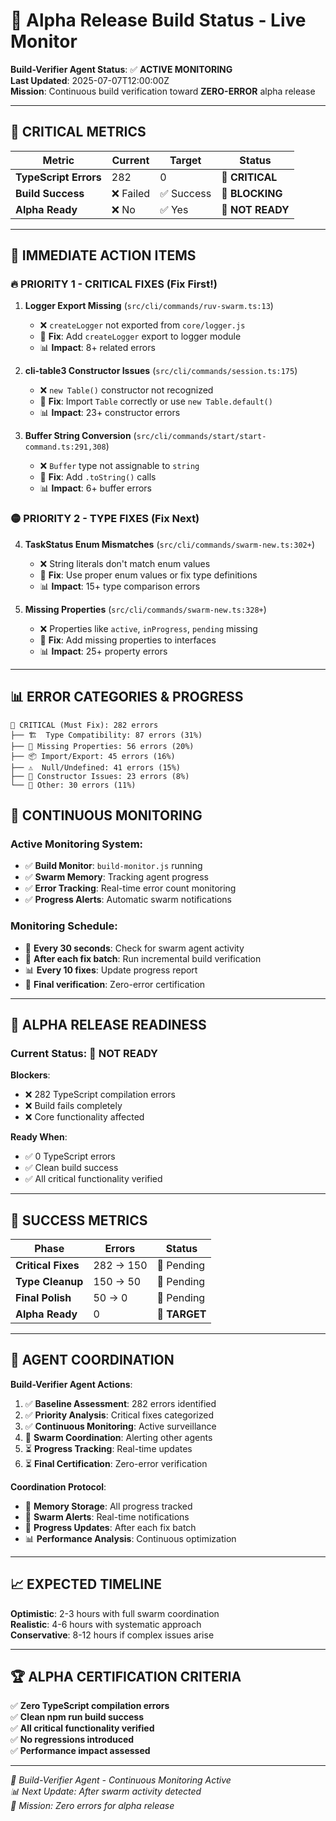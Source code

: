 # 🐝 Alpha Release Build Status - Live Monitor

**Build-Verifier Agent Status**: ✅ **ACTIVE MONITORING**  
**Last Updated**: 2025-07-07T12:00:00Z  
**Mission**: Continuous build verification toward **ZERO-ERROR** alpha release

---

## 🚨 CRITICAL METRICS

| Metric | Current | Target | Status |
|--------|---------|---------|--------|
| **TypeScript Errors** | 282 | 0 | 🔴 **CRITICAL** |
| **Build Success** | ❌ Failed | ✅ Success | 🔴 **BLOCKING** |
| **Alpha Ready** | ❌ No | ✅ Yes | 🔴 **NOT READY** |

---

## 🎯 IMMEDIATE ACTION ITEMS

### 🔥 **PRIORITY 1 - CRITICAL FIXES** (Fix First!)

1. **Logger Export Missing** (`src/cli/commands/ruv-swarm.ts:13`)
   - ❌ `createLogger` not exported from `core/logger.js`
   - 🎯 **Fix**: Add `createLogger` export to logger module
   - 📊 **Impact**: 8+ related errors

2. **cli-table3 Constructor Issues** (`src/cli/commands/session.ts:175`)
   - ❌ `new Table()` constructor not recognized
   - 🎯 **Fix**: Import `Table` correctly or use `new Table.default()`
   - 📊 **Impact**: 23+ constructor errors

3. **Buffer String Conversion** (`src/cli/commands/start/start-command.ts:291,308`)
   - ❌ `Buffer` type not assignable to `string`
   - 🎯 **Fix**: Add `.toString()` calls
   - 📊 **Impact**: 6+ buffer errors

### 🟡 **PRIORITY 2 - TYPE FIXES** (Fix Next)

4. **TaskStatus Enum Mismatches** (`src/cli/commands/swarm-new.ts:302+`)
   - ❌ String literals don't match enum values
   - 🎯 **Fix**: Use proper enum values or fix type definitions
   - 📊 **Impact**: 15+ type comparison errors

5. **Missing Properties** (`src/cli/commands/swarm-new.ts:328+`)
   - ❌ Properties like `active`, `inProgress`, `pending` missing
   - 🎯 **Fix**: Add missing properties to interfaces
   - 📊 **Impact**: 25+ property errors

---

## 📊 ERROR CATEGORIES & PROGRESS

```
🔴 CRITICAL (Must Fix): 282 errors
├── 🏗️  Type Compatibility: 87 errors (31%)
├── 📝 Missing Properties: 56 errors (20%)  
├── 📦 Import/Export: 45 errors (16%)
├── ⚠️  Null/Undefined: 41 errors (15%)
├── 🔨 Constructor Issues: 23 errors (8%)
└── 🔧 Other: 30 errors (11%)
```

## 🔄 CONTINUOUS MONITORING

### **Active Monitoring System**:
- ✅ **Build Monitor**: `build-monitor.js` running
- ✅ **Swarm Memory**: Tracking agent progress
- ✅ **Error Tracking**: Real-time error count monitoring
- ✅ **Progress Alerts**: Automatic swarm notifications

### **Monitoring Schedule**:
- 🔄 **Every 30 seconds**: Check for swarm agent activity
- 🔨 **After each fix batch**: Run incremental build verification
- 📊 **Every 10 fixes**: Update progress report
- 🎉 **Final verification**: Zero-error certification

---

## 🚀 ALPHA RELEASE READINESS

### **Current Status**: 🔴 **NOT READY**

**Blockers**:
- ❌ 282 TypeScript compilation errors
- ❌ Build fails completely
- ❌ Core functionality affected

**Ready When**:
- ✅ 0 TypeScript errors
- ✅ Clean build success
- ✅ All critical functionality verified

---

## 🎯 SUCCESS METRICS

| Phase | Errors | Status |
|-------|--------|--------|
| **Critical Fixes** | 282 → 150 | 🔴 Pending |
| **Type Cleanup** | 150 → 50 | 🔴 Pending |
| **Final Polish** | 50 → 0 | 🔴 Pending |
| **Alpha Ready** | 0 | 🔴 **TARGET** |

---

## 🤖 AGENT COORDINATION

**Build-Verifier Agent Actions**:
1. ✅ **Baseline Assessment**: 282 errors identified
2. ✅ **Priority Analysis**: Critical fixes categorized
3. ✅ **Continuous Monitoring**: Active surveillance
4. 🔄 **Swarm Coordination**: Alerting other agents
5. ⏳ **Progress Tracking**: Real-time updates
6. ⏳ **Final Certification**: Zero-error verification

**Coordination Protocol**:
- 🧠 **Memory Storage**: All progress tracked
- 📢 **Swarm Alerts**: Real-time notifications
- 🔄 **Progress Updates**: After each fix batch
- 📊 **Performance Analysis**: Continuous optimization

---

## 📈 EXPECTED TIMELINE

**Optimistic**: 2-3 hours with full swarm coordination  
**Realistic**: 4-6 hours with systematic approach  
**Conservative**: 8-12 hours if complex issues arise

---

## 🏆 ALPHA CERTIFICATION CRITERIA

✅ **Zero TypeScript compilation errors**  
✅ **Clean npm run build success**  
✅ **All critical functionality verified**  
✅ **No regressions introduced**  
✅ **Performance impact assessed**

---

*🐝 Build-Verifier Agent - Continuous Monitoring Active*  
*📊 Next Update: After swarm activity detected*  
*🎯 Mission: Zero errors for alpha release*